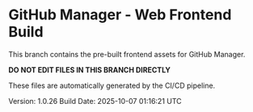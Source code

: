 # GitHub Manager - Web Frontend Build

This branch contains the pre-built frontend assets for GitHub Manager.

**DO NOT EDIT FILES IN THIS BRANCH DIRECTLY**

These files are automatically generated by the CI/CD pipeline.

Version: 1.0.26
Build Date: 2025-10-07 01:16:21 UTC

